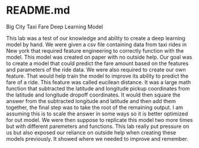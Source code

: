 # README.md

Big City Taxi Fare Deep Learning Model 

This lab was a test of our knowledge and ability to create a deep learning model by hand. We were given a csv file containing data from taxi rides in New york that required feature engineering to correctly function with the model. This model was created on paper with no outside help. Our goal was to create a model that could predict the fare amount based on the features and parameters of the ride data. We were also required to create our own feature. That would help train the model to improve its ability to predict the fare of a ride. This feature was called eucilean distance. It was a large math function that subtracted the latitude and longitude pickup coordinates from the latitude and longitude dropoff coordinates. It would then square the answer from the subtracted longitude and latitude and then add them together, the final step was to take the root of the remaining output. I am assuming this is to scale the answer in some ways so it is better optimized for out model. We were then suppose to replicate this model two more times but with different paremeters and functions. This lab really put pressure on us but also exposed our reliance on outside help when creating these models previously. It showed where we needed to improve and remember. 
